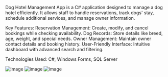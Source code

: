 Dog Hotel Management App is a C# application designed to manage a dog hotel efficiently. It allows staff to handle reservations, track dogs' stay, schedule additional services, and manage owner information.

Key Features:
  Reservation Management: Create, modify, and cancel bookings while checking availability.
  Dog Records: Store details like breed, age, weight, and special needs.
  Owner Management: Maintain owner contact details and booking history.
  User-Friendly Interface: Intuitive dashboard with advanced search and filtering.
  
Technologies Used: C#, Windows Forms, SQL Server

![image](https://github.com/user-attachments/assets/0562a295-6d46-47ca-94dd-9f949a452d99)
![image](https://github.com/user-attachments/assets/450cd711-bca1-4bb9-82b8-2f828847e967)
![image](https://github.com/user-attachments/assets/cf8cf664-bd90-4acd-b85e-a17644f61bed)


